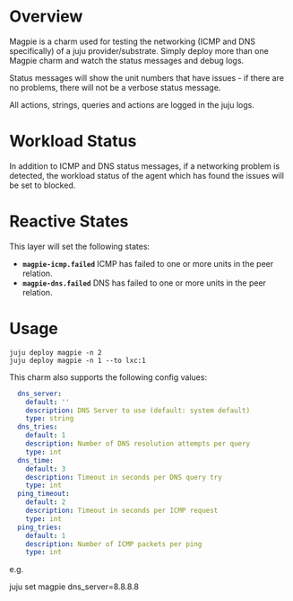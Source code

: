 # Overview

Magpie is a charm used for testing the networking (ICMP and DNS specifically)
of a juju provider/substrate. Simply deploy more than one Magpie charm and 
watch the status messages and debug logs. 

Status messages will show the unit numbers that have issues - if there are 
no problems, there will not be a verbose status message.

All actions, strings, queries and actions are logged in the juju logs.


# Workload Status

In addition to ICMP and DNS status messages, if a networking problem is
detected, the workload status of the agent which has found the issues
will be set to blocked. 


# Reactive States

This layer will set the following states:

* **`magpie-icmp.failed`** ICMP has failed to one or more units in the peer
relation.
* **`magpie-dns.failed`** DNS has failed to one or more units in the peer 
relation.


# Usage

```
juju deploy magpie -n 2
juju deploy magpie -n 1 --to lxc:1
```

This charm also supports the following config values:

```yaml
  dns_server:
    default: ''
    description: DNS Server to use (default: system default)
    type: string
  dns_tries:
    default: 1
    description: Number of DNS resolution attempts per query
    type: int
  dns_time:
    default: 3
    description: Timeout in seconds per DNS query try
    type: int
  ping_timeout:
    default: 2
    description: Timeout in seconds per ICMP request
    type: int
  ping_tries:
    default: 1
    description: Number of ICMP packets per ping
    type: int
```

e.g.

juju set magpie dns_server=8.8.8.8
